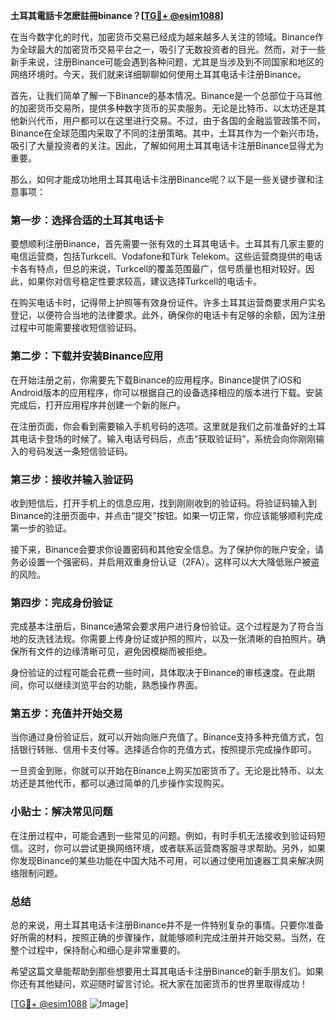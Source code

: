 **土耳其電話卡怎麽註冊binance？[[TG💪+ @esim1088](https://t.me/s/esim1088)]**

在当今数字化的时代，加密货币交易已经成为越来越多人关注的领域。Binance作为全球最大的加密货币交易平台之一，吸引了无数投资者的目光。然而，对于一些新手来说，注册Binance可能会遇到各种问题，尤其是当涉及到不同国家和地区的网络环境时。今天，我们就来详细聊聊如何使用土耳其电话卡注册Binance。

首先，让我们简单了解一下Binance的基本情况。Binance是一个总部位于马耳他的加密货币交易所，提供多种数字货币的买卖服务。无论是比特币、以太坊还是其他新兴代币，用户都可以在这里进行交易。不过，由于各国的金融监管政策不同，Binance在全球范围内采取了不同的注册策略。其中，土耳其作为一个新兴市场，吸引了大量投资者的关注。因此，了解如何用土耳其电话卡注册Binance显得尤为重要。

那么，如何才能成功地用土耳其电话卡注册Binance呢？以下是一些关键步骤和注意事项：

### 第一步：选择合适的土耳其电话卡

要想顺利注册Binance，首先需要一张有效的土耳其电话卡。土耳其有几家主要的电信运营商，包括Turkcell、Vodafone和Türk Telekom。这些运营商提供的电话卡各有特点，但总的来说，Turkcell的覆盖范围最广，信号质量也相对较好。因此，如果你对信号稳定性要求较高，建议选择Turkcell的电话卡。

在购买电话卡时，记得带上护照等有效身份证件。许多土耳其运营商要求用户实名登记，以便符合当地的法律要求。此外，确保你的电话卡有足够的余额，因为注册过程中可能需要接收短信验证码。

### 第二步：下载并安装Binance应用

在开始注册之前，你需要先下载Binance的应用程序。Binance提供了iOS和Android版本的应用程序，你可以根据自己的设备选择相应的版本进行下载。安装完成后，打开应用程序并创建一个新的账户。

在注册页面，你会看到需要输入手机号码的选项。这里就是我们之前准备好的土耳其电话卡登场的时候了。输入电话号码后，点击“获取验证码”，系统会向你刚刚输入的号码发送一条短信验证码。

### 第三步：接收并输入验证码

收到短信后，打开手机上的信息应用，找到刚刚收到的验证码。将验证码输入到Binance的注册页面中，并点击“提交”按钮。如果一切正常，你应该能够顺利完成第一步的验证。

接下来，Binance会要求你设置密码和其他安全信息。为了保护你的账户安全，请务必设置一个强密码，并启用双重身份认证（2FA）。这样可以大大降低账户被盗的风险。

### 第四步：完成身份验证

完成基本注册后，Binance通常会要求用户进行身份验证。这个过程是为了符合当地的反洗钱法规。你需要上传身份证或护照的照片，以及一张清晰的自拍照片。确保所有文件的边缘清晰可见，避免因模糊而被拒绝。

身份验证的过程可能会花费一些时间，具体取决于Binance的审核速度。在此期间，你可以继续浏览平台的功能，熟悉操作界面。

### 第五步：充值并开始交易

当你通过身份验证后，就可以开始向账户充值了。Binance支持多种充值方式，包括银行转账、信用卡支付等。选择适合你的充值方式，按照提示完成操作即可。

一旦资金到账，你就可以开始在Binance上购买加密货币了。无论是比特币、以太坊还是其他代币，都可以通过简单的几步操作实现购买。

### 小贴士：解决常见问题

在注册过程中，可能会遇到一些常见的问题。例如，有时手机无法接收到验证码短信。这时，你可以尝试更换网络环境，或者联系运营商客服寻求帮助。另外，如果你发现Binance的某些功能在中国大陆不可用，可以通过使用加速器工具来解决网络限制问题。

### 总结

总的来说，用土耳其电话卡注册Binance并不是一件特别复杂的事情。只要你准备好所需的材料，按照正确的步骤操作，就能够顺利完成注册并开始交易。当然，在整个过程中，保持耐心和细心是非常重要的。

希望这篇文章能帮助到那些想要用土耳其电话卡注册Binance的新手朋友们。如果你还有其他疑问，欢迎随时留言讨论。祝大家在加密货币的世界里取得成功！

[[TG💪+ @esim1088](https://t.me/s/esim1088) ![Image](https://i.postimg.cc/4NQfJmqS/Snipaste-2025-05-13-00-14-12.png)]